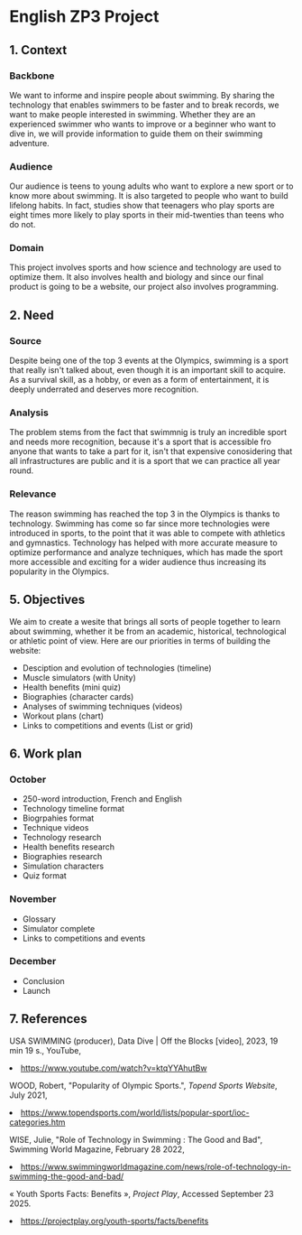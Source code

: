 # English ZP3 Project


## 1. Context

### Backbone

We want to informe and inspire people about swimming. By sharing the technology that enables swimmers to be faster and to break records, we want to make people interested in swimming. Whether they are an experienced swimmer who wants to improve or a beginner who want to dive in, we will provide information to guide them on their swimming adventure.

### Audience

Our audience is teens to young adults who want to explore a new sport or to know more about swimming. It is also targeted to people who want to build lifelong habits. In fact, studies show that teenagers who play sports are eight times more likely to play sports in their mid-twenties than teens who do not.

### Domain

This project involves sports and how science and technology are used to optimize them. It also involves health and biology and since our final product is going to be a website, our project also involves programming.


## 2. Need

### Source

Despite being one of the top 3 events at the Olympics, swimming is a sport that really isn't talked about, even though it is an important skill to acquire. As a survival skill, as a hobby, or even as a form of entertainment, it is deeply underrated and deserves more recognition.

### Analysis

The problem stems from the fact that swimmnig is truly an incredible sport and needs more recognition, because it's a sport that is accessible fro anyone that wants to take a part for it, isn't that expensive conosidering that all infrastructures are public and it is a sport that we can practice all year round.

### Relevance

The reason swimming has reached the top 3 in the Olympics is thanks to technology. Swimming has come so far since more technologies were introduced in sports, to the point that it was able to compete with athletics and gymnastics. Technology has helped with more accurate measure to optimize performance and analyze techniques, which has made the sport more accessible and exciting for a wider audience thus increasing its popularity in the Olympics. 

## 5. Objectives

We aim to create a wesite that brings all sorts of people together to learn about swimming, whether it be from an academic, historical, technological or athletic point of view. Here are our priorities in terms of building the website:

   - Desciption and evolution of technologies (timeline)
   - Muscle simulators (with Unity)
   - Health benefits (mini quiz)
   - Biographies (character cards)
   - Analyses of swimming techniques (videos)
   - Workout plans (chart)
   - Links to competitions and events (List or grid)
  
## 6. Work plan

### October

   - 250-word introduction, French and English
   - Technology timeline format
   - Biogrpahies format
   - Technique videos
   - Technology research
   - Health benefits research
   - Biographies research
   - Simulation characters
   - Quiz format
  
### November

   - Glossary
   - Simulator complete
   - Links to competitions and events

### December

   - Conclusion
   - Launch

  
## 7. References

   USA SWIMMING (producer), Data Dive | Off the Blocks [video], 2023, 19 min 19 s., YouTube,<li>https://www.youtube.com/watch?v=ktqYYAhutBw</li>

   WOOD, Robert, "Popularity of Olympic Sports.", *Topend Sports Website*, July 2021,<li>https://www.topendsports.com/world/lists/popular-sport/ioc-categories.htm</li>

WISE, Julie, "Role of Technology in Swimming : The Good and Bad", Swimming World Magazine, February 28 2022, <li>https://www.swimmingworldmagazine.com/news/role-of-technology-in-swimming-the-good-and-bad/

« Youth Sports Facts: Benefits », *Project Play*, Accessed September 23 2025. <li>https://projectplay.org/youth-sports/facts/benefits</li>







